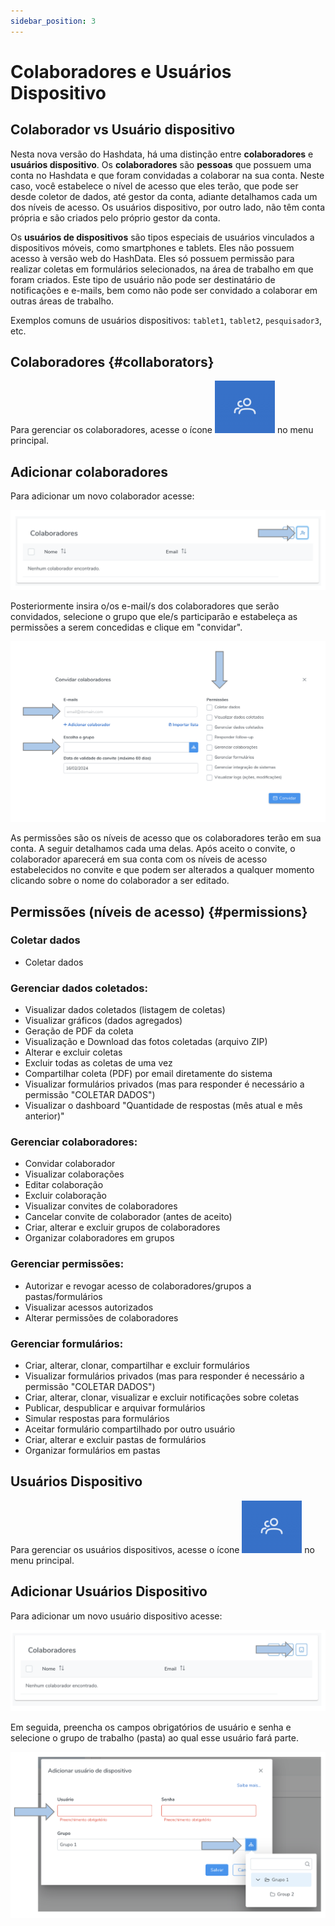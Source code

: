 ```yaml
---
sidebar_position: 3
---
```


# Colaboradores e Usuários Dispositivo

## Colaborador vs Usuário dispositivo
Nesta nova versão do Hashdata, há uma distinção entre **colaboradores** e **usuários dispositivo**. Os **colaboradores** são **pessoas** que possuem uma conta no Hashdata e que foram convidadas a colaborar na sua conta. Neste caso, você estabelece o nível de acesso que eles terão, que pode ser desde coletor de dados, até gestor da conta, adiante detalhamos cada um dos níveis de acesso. Os usuários dispositivo, por outro lado, não têm conta própria e são criados pelo próprio gestor da conta. 

Os **usuários de dispositivos** são tipos especiais de usuários vinculados a dispositivos móveis, como smartphones e tablets. Eles não possuem acesso à versão web do HashData.
Eles só possuem permissão para realizar coletas em formulários selecionados, na área de trabalho em que foram criados. Este tipo de usuário não pode ser destinatário de notificações e e-mails, bem como não pode ser convidado a colaborar em outras áreas de trabalho.

Exemplos comuns de usuários dispositivos: `tablet1`, `tablet2`, `pesquisador3`, etc.

## Colaboradores {#collaborators}

Para gerenciar os colaboradores, acesse o ícone ![icon-collaborators](./images/icon-collaborators.png) no menu principal.

## Adicionar colaboradores

Para adicionar um novo colaborador acesse:

![collab](./images/collab.png)

Posteriormente insira o/os e-mail/s dos colaboradores que serão convidados, selecione o grupo que ele/s participarão e estabeleça as permissões a serem concedidas e clique em "convidar".

![invitation](./images/invite-collaborators.png)

As permissões são os níveis de acesso que os colaboradores terão em sua conta. A seguir detalhamos cada uma delas. Após aceito o convite, o colaborador aparecerá em sua conta com os níveis de acesso estabelecidos no convite e que podem ser alterados a qualquer momento clicando sobre o nome do colaborador a ser editado.

## Permissões (níveis de acesso) {#permissions}

### Coletar dados
- Coletar dados

### Gerenciar dados coletados:
  - Visualizar dados coletados (listagem de coletas)
  - Visualizar gráficos (dados agregados)
  - Geração de PDF da coleta
  - Visualização e Download das fotos coletadas (arquivo ZIP)
  - Alterar e excluir coletas
  - Excluir todas as coletas de uma vez
  - Compartilhar coleta (PDF) por email diretamente do sistema
  - Visualizar formulários privados (mas para responder é necessário a permissão "COLETAR DADOS")
  - Visualizar o dashboard "Quantidade de respostas (mês atual e mês anterior)"

### Gerenciar colaboradores:
  - Convidar colaborador
  - Visualizar colaborações
  - Editar colaboração
  - Excluir colaboração
  - Visualizar convites de colaboradores
  - Cancelar convite de colaborador (antes de aceito)
  - Criar, alterar e excluir grupos de colaboradores
  - Organizar colaboradores em grupos

### Gerenciar permissões:
  - Autorizar e revogar acesso de colaboradores/grupos a pastas/formulários
  - Visualizar acessos autorizados
  - Alterar permissões de colaboradores

### Gerenciar formulários:
  - Criar, alterar, clonar, compartilhar e excluir formulários
  - Visualizar formulários privados (mas para responder é necessário a permissão "COLETAR DADOS")
  - Criar, alterar, clonar, visualizar e excluir notificações sobre coletas
  - Publicar, despublicar e arquivar formulários
  - Simular respostas para formulários
  - Aceitar formulário compartilhado por outro usuário
  - Criar, alterar e excluir pastas de formulários
  - Organizar formulários em pastas

## Usuários Dispositivo

Para gerenciar os usuários dispositivos, acesse o ícone ![icon-collaborators](./images/icon-collaborators.png) no menu principal.

## Adicionar Usuários Dispositivo

Para adicionar um novo usuário dispositivo acesse:

![device-user](./images/d-user-1.png)

Em seguida, preencha os campos obrigatórios de usuário e senha e selecione o grupo de trabalho (pasta) ao qual esse usuário fará parte.

![device-user](./images/d-user-2.png)